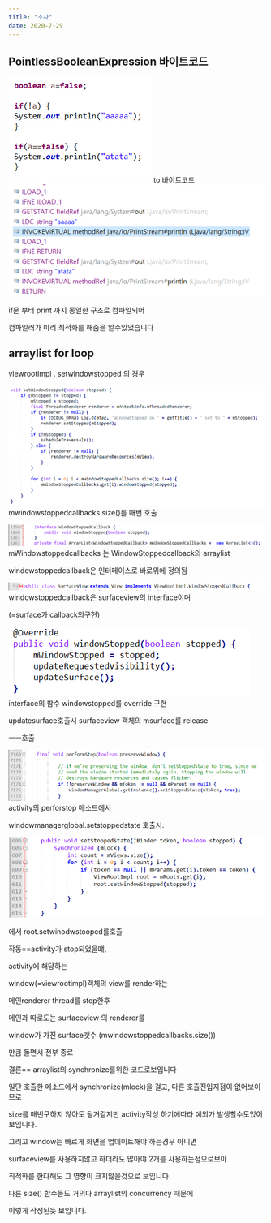 ```yaml
---
title: "조사"
date: 2020-7-29
---
```


## PointlessBooleanExpression 바이트코드


![b1ee3a06f14c1ff5dfb88d4a873d87d9.png](..\assets\b1ee3a06f14c1ff5dfb88d4a873d87d9.png)
to 바이트코드
![8fe3e57fd5b85535eb970dcb07576f2b.png](..\assets\8fe3e57fd5b85535eb970dcb07576f2b.png)

if문 부터 print 까지 동일한 구조로 컴파일되어

컴파일러가 미리 최적화를 해줌을 알수있었습니다


## arraylist for loop 
viewrootimpl . setwindowstopped 의 경우

![7e29059e4567aa6692fb75c4f29103ec.png](..\assets\7e29059e4567aa6692fb75c4f29103ec.png)
mwindowstoppedcallbacks.size()를 매번 호출


![44b57228ed06f7d57ffe16bef198f94d.png](..\assets\44b57228ed06f7d57ffe16bef198f94d.png)
mWindowstoppedcallbacks 는 WindowStoppedcallback의  arraylist

windowstoppedcallback은  인터페이스로 바로위에 정의됨



![f0b369a66674be97f7b032283f046451.png](..\assets\f0b369a66674be97f7b032283f046451.png)
windowstoppedcallback은 surfaceview의 interface이며 

(=surface가 callback의구현)


![c9ab1d441285b284a52fce71e6244e81.png](..\assets\c9ab1d441285b284a52fce71e6244e81.png)
interface의 함수 windowstopped를 override 구현

updatesurface호출시  surfaceview 객체의 msurface를 release


ㅡㅡ호출


![722ea84bc20b8713407752747894f7a7.png](..\assets\722ea84bc20b8713407752747894f7a7.png)
activity의  perforstop 메소드에서

windowmanagerglobal.setstoppedstate 호출시.


![73352aefb30dd79720b5df53a079e4a2.png](..\assets\73352aefb30dd79720b5df53a079e4a2.png)

에서 root.setwinodwstooped를호출


작동==activity가 stop되었을떄,  

activity에 해당하는 

window(=viewrootimpl)객체의 view를 render하는

메인renderer thread를 stop한후

메인과 따로도는 surfaceview 의 renderer를

window가 가진 surface갯수 (mwindowstoppedcallbacks.size())

만큼 돌면서 전부 종료



결론== arraylist의  synchronize를위한 코드로보입니다

일단 호출한 메소드에서 synchronize(mlock)을 걸고, 다른 호출진입지점이 없어보이므로

size를 매번구하지 않아도 될거같지만 activity작성 하기에따라 예외가 발생할수도있어보입니다.

그리고 window는 빠르게 화면을 업데이트해야 하는경우 아니면

surfaceview를 사용하지않고 하더라도 많아야 2개를 사용하는점으로보아

최적화를 한다해도 그 영향이 크지않을것으로 보입니다.


다른 size() 함수들도 거의다  arraylist의 concurrency 때문에

이렇게 작성된듯 보입니다.
